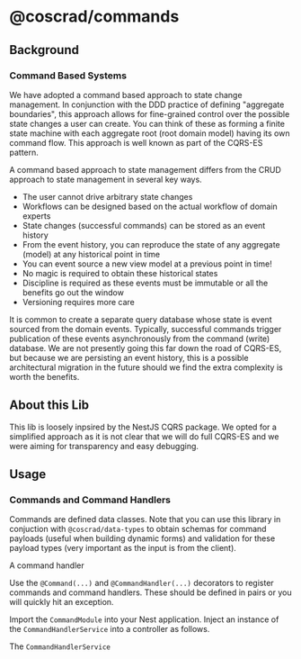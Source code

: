 # @coscrad/commands

## Background

### Command Based Systems

We have adopted a command based approach to state change management. In conjunction with the DDD practice of defining "aggregate boundaries", this approach allows for fine-grained control over the possible state changes a user can create. You can think of these as forming a finite state machine with each aggregate root (root domain model) having its own command flow. This approach is well known as part of the CQRS-ES pattern.

A command based approach to state management differs from the CRUD approach to state management in several key ways.

-   The user cannot drive arbitrary state changes
-   Workflows can be designed based on the actual workflow of domain experts
-   State changes (successful commands) can be stored as an event history
-   From the event history, you can reproduce the state of any aggregate (model) at any historical point in time
-   You can event source a new view model at a previous point in time!
-   No magic is required to obtain these historical states
-   Discipline is required as these events must be immutable or all the benefits go out the window
-   Versioning requires more care

It is common to create a separate query database whose state is event sourced from the domain events. Typically, successful commands trigger publication of these events asynchronously from the command (write) database. We are not presently going this far down the road of CQRS-ES, but because we are persisting an event history, this is a possible architectural migration in the future should we find the extra complexity is worth the benefits.

## About this Lib

This lib is loosely inpsired by the NestJS CQRS package.
We opted for a simplified approach as it is not clear that we will do full CQRS-ES and we were aiming for transparency and easy debugging.

## Usage

### Commands and Command Handlers

Commands are defined data classes. Note that you can use this library in conjuction with `@coscrad/data-types` to obtain schemas for command payloads (useful when building dynamic forms) and validation for these payload types (very important as the input is from the client).

A command handler

Use the `@Command(...)` and `@CommandHandler(...)` decorators to register commands and command handlers. These should be defined in pairs or you will quickly hit an exception.

Import the `CommandModule` into your Nest application. Inject an instance of the `CommandHandlerService` into a controller as follows.

The `CommandHandlerService`
